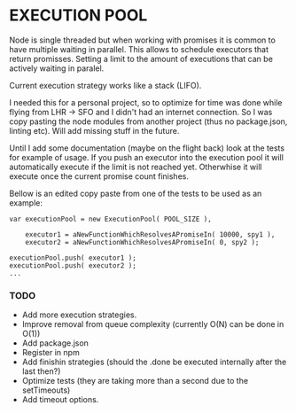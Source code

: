 EXECUTION POOL
========================

Node is single threaded but when working with promises it is common to have multiple waiting in parallel. This allows to schedule executors that return promisses. Setting a limit to the amount of executions that can be actively waiting in paralel. 

Current execution strategy works like a stack (LIFO).

I needed this for a personal project, so to optimize for time was done while flying from LHR -> SFO and I didn't had an internet connection. So I was copy pasting the node modules from another project (thus no package.json, linting etc). Will add missing stuff in the future.

Until I add some documentation (maybe on the flight back) look at the tests for example of usage. If you push an executor into the execution pool it will automatically execute if the limit is not reached yet. Otherwhise it will execute once the current promise count finishes.

Bellow is an edited copy paste from one of the tests to be used as an example:

```
var executionPool = new ExecutionPool( POOL_SIZE ),

    executor1 = aNewFunctionWhichResolvesAPromiseIn( 10000, spy1 ),
    executor2 = aNewFunctionWhichResolvesAPromiseIn( 0, spy2 );
            
executionPool.push( executor1 );
executionPool.push( executor2 );
...

```

### TODO

- Add more execution strategies.
- Improve removal from queue complexity (currently O(N) can be done in O(1))
- Add package.json
- Register in npm
- Add finishin strategies (should the .done be executed internally after the last then?)
- Optimize tests (they are taking more than a second due to the setTimeouts)
- Add timeout options.
